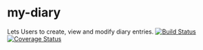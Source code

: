 # my-diary
Lets Users to create, view and modify diary entries.
[![Build Status](https://travis-ci.org/obulaworld/my-diary.svg?branch=master)](https://travis-ci.org/obulaworld/my-diary)
[![Coverage Status](https://coveralls.io/repos/github/obulaworld/my-diary/badge.svg?branch=master)](https://coveralls.io/github/obulaworld/my-diary?branch=master)
